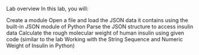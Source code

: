 Lab overview
In this lab, you will:

Create a module
Open a file and load the JSON data it contains using the built-in JSON module of Python
Parse the JSON structure to access insulin data
Calculate the rough molecular weight of human insulin using given code (similar to the lab Working with the String Sequence and Numeric Weight of Insulin in Python)
